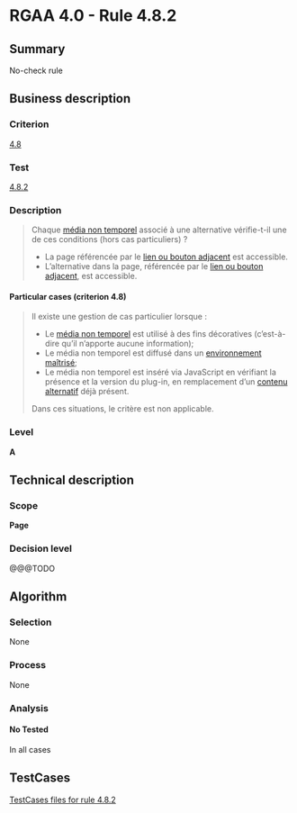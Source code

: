# RGAA 4.0 - Rule 4.8.2

## Summary
No-check rule


## Business description

### Criterion
[4.8](https://www.numerique.gouv.fr/publications/rgaa-accessibilite/methode/criteres/#crit-4-8)

### Test
[4.8.2](https://www.numerique.gouv.fr/publications/rgaa-accessibilite/methode/criteres/#test-4-8-2)

### Description
> Chaque [média non temporel](https://www.numerique.gouv.fr/publications/rgaa-accessibilite/methode/glossaire/#media-non-temporel) associé à une alternative vérifie-t-il une de ces conditions (hors cas particuliers) ?
> 
> * La page référencée par le [lien ou bouton adjacent](https://www.numerique.gouv.fr/publications/rgaa-accessibilite/methode/glossaire/#lien-ou-bouton-adjacent) est accessible.
> * L’alternative dans la page, référencée par le [lien ou bouton adjacent](https://www.numerique.gouv.fr/publications/rgaa-accessibilite/methode/glossaire/#lien-ou-bouton-adjacent), est accessible.

#### Particular cases (criterion 4.8)
> Il existe une gestion de cas particulier lorsque :
> 
> * Le [média non temporel](https://www.numerique.gouv.fr/publications/rgaa-accessibilite/methode/glossaire/#media-non-temporel) est utilisé à des fins décoratives (c’est-à-dire qu’il n’apporte aucune information);
> * Le média non temporel est diffusé dans un [environnement maîtrisé](https://www.numerique.gouv.fr/publications/rgaa-accessibilite/methode/glossaire/#environnement-maitrise);
> * Le média non temporel est inséré via JavaScript en vérifiant la présence et la version du plug-in, en remplacement d’un [contenu alternatif](https://www.numerique.gouv.fr/publications/rgaa-accessibilite/methode/glossaire/#contenu-alternatif) déjà présent.
> 
> Dans ces situations, le critère est non applicable.

### Level
**A**


## Technical description

### Scope
**Page**

### Decision level
@@@TODO


## Algorithm

### Selection
None

### Process
None

### Analysis

#### No Tested
In all cases


##  TestCases

[TestCases files for rule 4.8.2](https://gitlab.com/asqatasun/Asqatasun/-/tree/v5/rules/rules-rgaa4.0/src/test/resources/testcases/rgaa40//Rgaa40Rule040802/)


